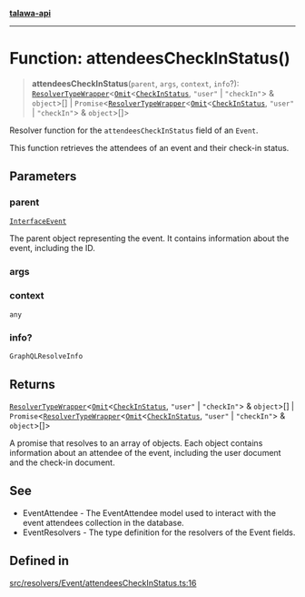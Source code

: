 [**talawa-api**](../../../../README.md)

***

# Function: attendeesCheckInStatus()

> **attendeesCheckInStatus**(`parent`, `args`, `context`, `info`?): [`ResolverTypeWrapper`](../../../../types/generatedGraphQLTypes/type-aliases/ResolverTypeWrapper.md)\<[`Omit`](../../../../types/generatedGraphQLTypes/type-aliases/Omit.md)\<[`CheckInStatus`](../../../../types/generatedGraphQLTypes/type-aliases/CheckInStatus.md), `"user"` \| `"checkIn"`\> & `object`\>[] \| `Promise`\<[`ResolverTypeWrapper`](../../../../types/generatedGraphQLTypes/type-aliases/ResolverTypeWrapper.md)\<[`Omit`](../../../../types/generatedGraphQLTypes/type-aliases/Omit.md)\<[`CheckInStatus`](../../../../types/generatedGraphQLTypes/type-aliases/CheckInStatus.md), `"user"` \| `"checkIn"`\> & `object`\>[]\>

Resolver function for the `attendeesCheckInStatus` field of an `Event`.

This function retrieves the attendees of an event and their check-in status.

## Parameters

### parent

[`InterfaceEvent`](../../../../models/Event/interfaces/InterfaceEvent.md)

The parent object representing the event. It contains information about the event, including the ID.

### args

### context

`any`

### info?

`GraphQLResolveInfo`

## Returns

[`ResolverTypeWrapper`](../../../../types/generatedGraphQLTypes/type-aliases/ResolverTypeWrapper.md)\<[`Omit`](../../../../types/generatedGraphQLTypes/type-aliases/Omit.md)\<[`CheckInStatus`](../../../../types/generatedGraphQLTypes/type-aliases/CheckInStatus.md), `"user"` \| `"checkIn"`\> & `object`\>[] \| `Promise`\<[`ResolverTypeWrapper`](../../../../types/generatedGraphQLTypes/type-aliases/ResolverTypeWrapper.md)\<[`Omit`](../../../../types/generatedGraphQLTypes/type-aliases/Omit.md)\<[`CheckInStatus`](../../../../types/generatedGraphQLTypes/type-aliases/CheckInStatus.md), `"user"` \| `"checkIn"`\> & `object`\>[]\>

A promise that resolves to an array of objects. Each object contains information about an attendee of the event, including the user document and the check-in document.

## See

 - EventAttendee - The EventAttendee model used to interact with the event attendees collection in the database.
 - EventResolvers - The type definition for the resolvers of the Event fields.

## Defined in

[src/resolvers/Event/attendeesCheckInStatus.ts:16](https://github.com/Suyash878/talawa-api/blob/e4413cec641a837926071678fed3c7f67234e31e/src/resolvers/Event/attendeesCheckInStatus.ts#L16)
